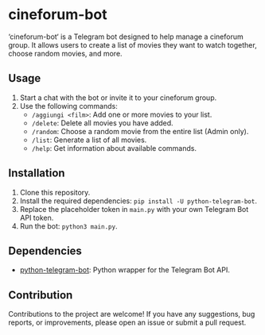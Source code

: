 # cineforum-bot
‘cineforum-bot‘ is a Telegram bot designed to help manage a cineforum group. It allows users to create a list of movies they want to watch together, choose random movies, and more.

## Usage
1. Start a chat with the bot or invite it to your cineforum group.
2. Use the following commands:
   - `/aggiungi <film>`: Add one or more movies to your list.
   - `/delete`: Delete all movies you have added.
   - `/random`: Choose a random movie from the entire list (Admin only).
   - `/list`: Generate a list of all movies.
   - `/help`: Get information about available commands.

## Installation
1. Clone this repository.
2. Install the required dependencies: `pip install -U python-telegram-bot`.
3. Replace the placeholder token in `main.py` with your own Telegram Bot API token.
4. Run the bot: `python3 main.py`.

## Dependencies
- [python-telegram-bot](https://python-telegram-bot.readthedocs.io/): Python wrapper for the Telegram Bot API.

## Contribution
Contributions to the project are welcome! If you have any suggestions, bug reports, or improvements, please open an issue or submit a pull request.
